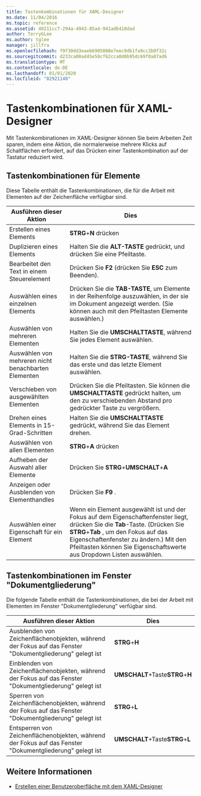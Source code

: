 ```yaml
---
title: Tastenkombinationen für XAML-Designer
ms.date: 11/04/2016
ms.topic: reference
ms.assetid: 40211cc7-294a-4943-85a4-941ad6418dad
author: TerryGLee
ms.author: tglee
manager: jillfra
ms.openlocfilehash: f9f30dd3eaeb6905088e7eec9db1fa9cc2b0f32c
ms.sourcegitcommit: d233ca00ad45e50cf62cca0d0b95dc69f0a87ad6
ms.translationtype: MT
ms.contentlocale: de-DE
ms.lasthandoff: 01/01/2020
ms.locfileid: "82921148"
---
```

# <a name="keyboard-shortcuts-for-xaml-designer"></a>Tastenkombinationen für XAML-Designer

Mit Tastenkombinationen im XAML-Designer können Sie beim Arbeiten Zeit sparen, indem eine Aktion, die normalerweise mehrere Klicks auf Schaltflächen erfordert, auf das Drücken einer Tastenkombination auf der Tastatur reduziert wird.

## <a name="element-shortcuts"></a>Tastenkombinationen für Elemente

Diese Tabelle enthält die Tastenkombinationen, die für die Arbeit mit Elementen auf der Zeichenfläche verfügbar sind.

|**Ausführen dieser Aktion**|**Dies**|
| - |-----------------|
|Erstellen eines Elements|**STRG**+**N** drücken|
|Duplizieren eines Elements|Halten Sie die **ALT-TASTE** gedrückt, und drücken Sie eine Pfeiltaste.|
|Bearbeitet den Text in einem Steuerelement|Drücken Sie **F2** (drücken Sie **ESC** zum Beenden).|
|Auswählen eines einzelnen Elements|Drücken Sie die **TAB-TASTE**, um Elemente in der Reihenfolge auszuwählen, in der sie im Dokument angezeigt werden. (Sie können auch mit den Pfeiltasten Elemente auswählen.)|
|Auswählen von mehreren Elementen|Halten Sie die **UMSCHALTTASTE**, während Sie jedes Element auswählen.|
|Auswählen von mehreren nicht benachbarten Elementen|Halten Sie die **STRG-TASTE**, während Sie das erste und das letzte Element auswählen.|
|Verschieben von ausgewählten Elementen|Drücken Sie die Pfeiltasten. Sie können die **UMSCHALTTASTE** gedrückt halten, um den zu verschiebenden Abstand pro gedrückter Taste zu vergrößern.|
|Drehen eines Elements in 15-Grad-Schritten|Halten Sie die **UMSCHALTTASTE** gedrückt, während Sie das Element drehen.|
|Auswählen von allen Elementen|**STRG**+**A** drücken|
|Aufheben der Auswahl aller Elemente|Drücken Sie **STRG**+**UMSCHALT**+**A**|
|Anzeigen oder Ausblenden von Elementhandles|Drücken Sie **F9** .|
|Auswählen einer Eigenschaft für ein Element|Wenn ein Element ausgewählt ist und der Fokus auf dem Eigenschaftenfenster liegt, drücken Sie die **Tab**-Taste. (Drücken Sie **STRG**+**Tab** , um den Fokus auf das Eigenschaftenfenster zu ändern.) Mit den Pfeiltasten können Sie Eigenschaftswerte aus Dropdown Listen auswählen.|

## <a name="document-outline-window-shortcuts"></a>Tastenkombinationen im Fenster "Dokumentgliederung"

Die folgende Tabelle enthält die Tastenkombinationen, die bei der Arbeit mit Elementen im Fenster "Dokumentgliederung" verfügbar sind.

|**Ausführen dieser Aktion**|**Dies**|
| - |-----------------|
|Ausblenden von Zeichenflächenobjekten, während der Fokus auf das Fenster "Dokumentgliederung" gelegt ist|**STRG**+**H**|
|Einblenden von Zeichenflächenobjekten, während der Fokus auf das Fenster "Dokumentgliederung" gelegt ist|**UMSCHALT**+Taste**STRG**+**H**|
|Sperren von Zeichenflächenobjekten, während der Fokus auf das Fenster "Dokumentgliederung" gelegt ist|**STRG**+**L**|
|Entsperren von Zeichenflächenobjekten, während der Fokus auf das Fenster "Dokumentgliederung" gelegt ist|**UMSCHALT**+Taste**STRG**+**L**|

## <a name="see-also"></a>Weitere Informationen

- [Erstellen einer Benutzeroberfläche mit dem XAML-Designer](../xaml-tools/creating-a-ui-by-using-xaml-designer-in-visual-studio.md)
